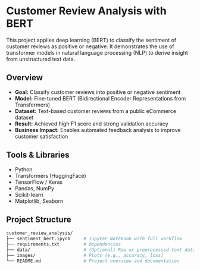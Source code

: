 # Customer Review Analysis with BERT

This project applies deep learning (BERT) to classify the sentiment of customer reviews as positive or negative. It demonstrates the use of transformer models in natural language processing (NLP) to derive insight from unstructured text data.

## Overview

- **Goal:** Classify customer reviews into positive or negative sentiment
- **Model:** Fine-tuned BERT (Bidirectional Encoder Representations from Transformers)
- **Dataset:** Text-based customer reviews from a public eCommerce dataset
- **Result:** Achieved high F1 score and strong validation accuracy
- **Business Impact:** Enables automated feedback analysis to improve customer satisfaction

## Tools & Libraries

- Python
- Transformers (HuggingFace)
- TensorFlow / Keras
- Pandas, NumPy
- Scikit-learn
- Matplotlib, Seaborn

## Project Structure

```bash
customer_review_analysis/
├── sentiment_bert.ipynb     # Jupyter Notebook with full workflow
├── requirements.txt         # Dependencies
├── data/                    # (Optional) Raw or preprocessed text data
├── images/                  # Plots (e.g., accuracy, loss)
└── README.md                # Project overview and documentation

